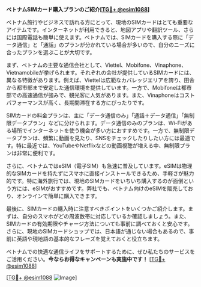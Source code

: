 **ベトナムSIMカード購入プランのご紹介[[TG💪+ @esim1088](https://t.me/s/esim1088)]**

ベトナム旅行やビジネスで訪れる方にとって、現地のSIMカードはとても重要なアイテムです。インターネットが利用できると、地図アプリや翻訳ツール、さらには国際電話も簡単に使えます。ベトナムでは、SIMカードを購入する際に「データ通信」と「通話」のプランが分かれている場合が多いので、自分のニーズに合ったプランを選ぶことが大切です。

まず、ベトナムの主要な通信会社として、Viettel、Mobifone、Vinaphone、Vietnamobileが挙げられます。それぞれの会社が提供しているSIMカードには、異なる特徴があります。例えば、Viettelは広範なカバレッジエリアを誇り、田舎から都市部まで安定した通信環境を提供しています。一方で、Mobifoneは都市部での高速通信が強みで、観光客に人気があります。また、Vinaphoneはコストパフォーマンスが高く、長期間滞在する方にぴったりです。

SIMカードの料金プランは、主に「データ通信のみ」「通話＋データ通信」「無制限データプラン」などに分けられます。データ通信のみのプランは、Wi-Fiがある場所でインターネットを使う機会が多い方におすすめです。一方で、無制限データプランは、頻繁に動画を見たり、SNSをチェックしたりしたい方には最適です。特に最近では、YouTubeやNetflixなどの動画視聴が増える中、無制限プランは非常に便利です。

さらに、ベトナムではeSIM（電子SIM）も急速に普及しています。eSIMは物理的なSIMカードを持たずにスマホに直接インストールできるため、手軽さが魅力的です。特に海外旅行では、現地のSIMカードをいちいち購入するのが面倒という方には、eSIMがおすすめです。弊社でも、ベトナム向けのeSIMを販売しており、オンラインで簡単に購入できます。

最後に、SIMカードの購入時に注意すべきポイントをいくつかご紹介します。まずは、自分のスマホがどの周波数帯に対応しているか確認しましょう。また、SIMカードの有効期限やチャージ方法についても事前に調べておくと安心です。さらに、現地のSIMカードショップでは、日本語が通じない場合もあるので、事前に英語や現地語の基本的なフレーズを覚えておくと役立ちます。

ベトナムでの快適な通信ライフをサポートするために、ぜひ私たちのサービスをご活用ください。**今ならお得なキャンペーンも実施中です！** [[TG💪+ @esim1088](https://t.me/s/esim1088)]

[[TG💪+ @esim1088](https://t.me/s/esim1088) ![Image](https://i.postimg.cc/Y0z9fWf4/image.png)]